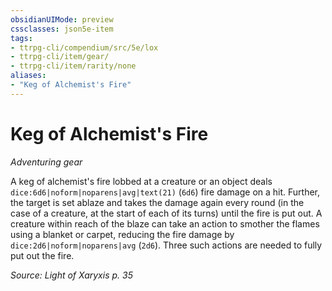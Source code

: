 ```yaml
---
obsidianUIMode: preview
cssclasses: json5e-item
tags:
- ttrpg-cli/compendium/src/5e/lox
- ttrpg-cli/item/gear/
- ttrpg-cli/item/rarity/none
aliases: 
- "Keg of Alchemist's Fire"
---
```

# Keg of Alchemist's Fire
*Adventuring gear*  



A keg of alchemist's fire lobbed at a creature or an object deals `dice:6d6|noform|noparens|avg|text(21)` (`6d6`) fire damage on a hit. Further, the target is set ablaze and takes the damage again every round (in the case of a creature, at the start of each of its turns) until the fire is put out. A creature within reach of the blaze can take an action to smother the flames using a blanket or carpet, reducing the fire damage by `dice:2d6|noform|noparens|avg` (`2d6`). Three such actions are needed to fully put out the fire.

*Source: Light of Xaryxis p. 35*